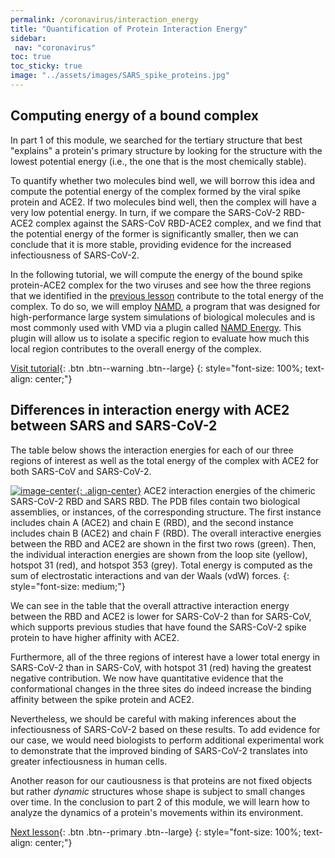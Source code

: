 ```yaml
---
permalink: /coronavirus/interaction_energy
title: "Quantification of Protein Interaction Energy"
sidebar:
 nav: "coronavirus"
toc: true
toc_sticky: true
image: "../assets/images/SARS_spike_proteins.jpg"
---
```


## Computing energy of a bound complex

In part 1 of this module, we searched for the tertiary structure that best "explains" a protein's primary structure by looking for the structure with the lowest potential energy (i.e., the one that is the most chemically stable).

To quantify whether two molecules bind well, we will borrow this idea and compute the potential energy of the complex formed by the viral spike protein and ACE2. If two molecules bind well, then the complex will have a very low potential energy. In turn, if we compare the SARS-CoV-2 RBD-ACE2 complex against the SARS-CoV RBD-ACE2 complex, and we find that the potential energy of the former is significantly smaller, then we can conclude that it is more stable, providing evidence for the increased infectiousness of SARS-CoV-2.

In the following tutorial, we will compute the energy of the bound spike protein-ACE2 complex for the two viruses and see how the three regions that we identified in the [previous lesson](structural_differences) contribute to the total energy of the complex. To do so, we will employ <a href="https://www.ks.uiuc.edu/Research/namd/" target="_blank">NAMD</a>, a program that was designed for high-performance large system simulations of biological molecules and is most commonly used with VMD via a plugin called <a href="https://www.ks.uiuc.edu/Research/vmd/plugins/namdenergy/" target="_blank">NAMD Energy</a>. This plugin will allow us to isolate a specific region to evaluate how much this local region contributes to the overall energy of the complex.

[Visit tutorial](tutorial_NAMD){: .btn .btn--warning .btn--large}
{: style="font-size: 100%; text-align: center;"}

## Differences in interaction energy with ACE2 between SARS and SARS-CoV-2

The table below shows the interaction energies for each of our three regions of interest as well as the total energy of the complex with ACE2 for both SARS-CoV and SARS-CoV-2.

[![image-center](../assets/images/600px/NAMDEnergy2.png){: .align-center}](../assets/images/NAMDEnergy2.png)
ACE2 interaction energies of the chimeric SARS-CoV-2 RBD and SARS RBD. The PDB files contain two biological assemblies, or instances, of the corresponding structure. The first instance includes chain A (ACE2) and chain E (RBD), and the second instance includes chain B (ACE2) and chain F (RBD). The overall interactive energies between the RBD and ACE2 are shown in the first two rows (green). Then, the individual interaction energies are shown from the loop site (yellow), hotspot 31 (red), and hotspot 353 (grey). Total energy is computed as the sum of electrostatic interactions and van der Waals (vdW) forces.
{: style="font-size: medium;"}

We can see in the table that the overall attractive interaction energy between the RBD and ACE2 is lower for SARS-CoV-2 than for SARS-CoV, which supports previous studies that have found the SARS-CoV-2 spike protein to have higher affinity with ACE2.

Furthermore, all of the three regions of interest have a lower total energy in SARS-CoV-2 than in SARS-CoV, with hotspot 31 (red) having the greatest negative contribution. We now have quantitative evidence that the conformational changes in the three sites do indeed increase the binding affinity between the spike protein and ACE2.

Nevertheless, we should be careful with making inferences about the infectiousness of SARS-CoV-2 based on these results. To add evidence for our case, we would need biologists to perform additional experimental work to demonstrate that the improved binding of SARS-CoV-2 translates into greater infectiousness in human cells.

Another reason for our cautiousness is that proteins are not fixed objects but rather *dynamic* structures whose shape is subject to small changes over time. In the conclusion to part 2 of this module, we will learn how to analyze the dynamics of a protein's movements within its environment.

[Next lesson](conclusion_part_2){: .btn .btn--primary .btn--large}
{: style="font-size: 100%; text-align: center;"}

[^TCBG]: https://www.ks.uiuc.edu/Research/namd/2.9/ug/node22.html

